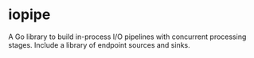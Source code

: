 # iopipe

A Go library to build in-process I/O pipelines
with concurrent processing stages. Include
a library of endpoint sources and sinks.
